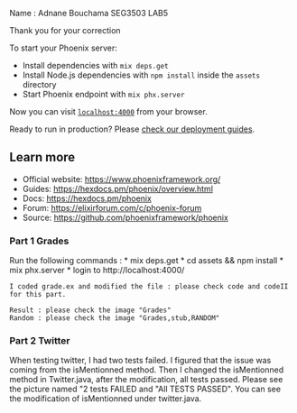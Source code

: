 Name : Adnane Bouchama
SEG3503 LAB5

Thank you for your correction 

To start your Phoenix server:

  * Install dependencies with `mix deps.get`
  * Install Node.js dependencies with `npm install` inside the `assets` directory
  * Start Phoenix endpoint with `mix phx.server`

Now you can visit [`localhost:4000`](http://localhost:4000) from your browser.

Ready to run in production? Please [check our deployment guides](https://hexdocs.pm/phoenix/deployment.html).

## Learn more

  * Official website: https://www.phoenixframework.org/
  * Guides: https://hexdocs.pm/phoenix/overview.html
  * Docs: https://hexdocs.pm/phoenix
  * Forum: https://elixirforum.com/c/phoenix-forum
  * Source: https://github.com/phoenixframework/phoenix

### Part 1 Grades 

 Run the following commands : 
 	* mix deps.get
 	* cd assets && npm install 
 	* mix phx.server 
 	* login to http://localhost:4000/

 	I coded grade.ex and modified the file : please check code and codeII for this part. 

 	Result : please check the image "Grades"
 	Random : please check the image "Grades,stub,RANDOM"
 	


### Part 2 Twitter 

When testing twitter, I had two tests failed. I figured that the issue was coming from the isMentionned method. Then I changed the isMentionned method in Twitter.java, after the modification, all tests passed. 
Please see the picture named "2 tests FAILED and "All TESTS PASSED". 
You can see the modification of isMentionned under twitter.java. 


